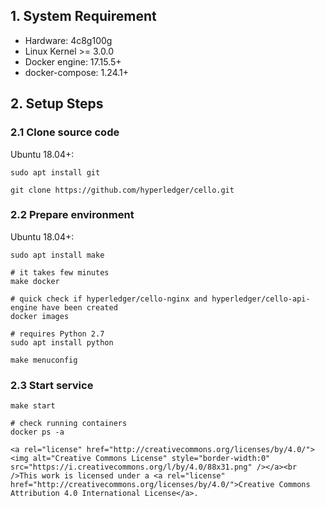 ## 1. System Requirement

* Hardware: 4c8g100g
* Linux Kernel >= 3.0.0
* Docker engine: 17.15.5+
* docker-compose: 1.24.1+

## 2. Setup Steps

### 2.1 Clone source code

Ubuntu 18.04+:
```
sudo apt install git
```
```
git clone https://github.com/hyperledger/cello.git
```
### 2.2 Prepare environment

Ubuntu 18.04+:
```
sudo apt install make
```

```
# it takes few minutes
make docker
```

```
# quick check if hyperledger/cello-nginx and hyperledger/cello-api-engine have been created
docker images
```
```
# requires Python 2.7
sudo apt install python
```
```
make menuconfig
```

### 2.3 Start service

```
make start
```
```
# check running containers
docker ps -a

<a rel="license" href="http://creativecommons.org/licenses/by/4.0/"><img alt="Creative Commons License" style="border-width:0" src="https://i.creativecommons.org/l/by/4.0/88x31.png" /></a><br />This work is licensed under a <a rel="license" href="http://creativecommons.org/licenses/by/4.0/">Creative Commons Attribution 4.0 International License</a>.
